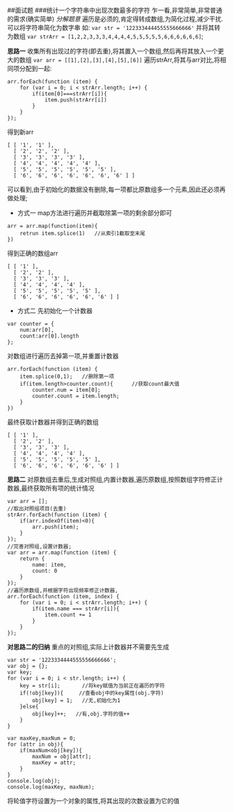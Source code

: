 ##面试题
###统计一个字符串中出现次数最多的字符
乍一看,非常简单,非常普通的需求(确实简单)
*分解题意*
遍历是必须的,肯定得转成数组,为简化过程,减少干扰.可以将字符串简化为数字串
如:
`var str = '122333444455555666666'`
并将其转为数组
`var strArr = [1,2,2,3,3,3,4,4,4,4,5,5,5,5,5,6,6,6,6,6,6]`;

**思路一**
收集所有出现过的字符(即去重),将其置入一个数组,然后再将其放入一个更大的数组
`var arr = [[1],[2],[3],[4],[5],[6]]`
遍历strArr,将其与arr对比,将相同项分配到一起:
```
arr.forEach(function (item) {
    for (var i = 0; i < strArr.length; i++) {
        if(item[0]===strArr[i]){
            item.push(strArr[i])
        }
    }
});

```
得到新arr
```
[ [ '1', '1' ],
  [ '2', '2', '2' ],
  [ '3', '3', '3', '3' ],
  [ '4', '4', '4', '4', '4' ],
  [ '5', '5', '5', '5', '5', '5' ],
  [ '6', '6', '6', '6', '6', '6', '6' ] ]
```
可以看到,由于初始化的数据没有删除,每一项都比原数组多一个元素,因此还必须再做处理;
- 方式一
map方法进行遍历并截取除第一项的剩余部分即可
```
arr = arr.map(function(item){
	retrun item.splice(1)	//从索引1截取至末尾
})
```
得到正确的数组arr
```
[ [ '1' ],
  [ '2', '2' ],
  [ '3', '3', '3' ],
  [ '4', '4', '4', '4' ],
  [ '5', '5', '5', '5', '5' ],
  [ '6', '6', '6', '6', '6', '6' ] ]
```
- 方式二
先初始化一个计数器
```
var counter = {
    num:arr[0],
    count:arr[0].length
};
```
对数组进行遍历去掉第一项,并重置计数器
```
arr.forEach(function (item) {
    item.splice(0,1);	//删除第一项
    if(item.length>counter.count){		//获取count最大值
        counter.num = item[0];
        counter.count = item.length;
    }
})
```
最终获取计数器并得到正确的数组
```
[ [ '1' ],
  [ '2', '2' ],
  [ '3', '3', '3' ],
  [ '4', '4', '4', '4' ],
  [ '5', '5', '5', '5', '5' ],
  [ '6', '6', '6', '6', '6', '6' ] ]
```

**思路二**
对原数组去重后,生成对照组,内置计数器,遍历原数组,按照数组字符修正计数器,最终获取所有项的统计情况
```
var arr = [];
//取出对照组项目(去重)
strArr.forEach(function (item) {
    if(arr.indexOf(item)<0){
        arr.push(item);
    }
});
//完善对照组,设置计数器;
var arr = arr.map(function (item) {
    return {
        name: item,
        count: 0
    }
});
//遍历原数组,并根据字符出现频率修正计数器,
arr.forEach(function (item, index) {
    for (var i = 0; i < strArr.length; i++) {
        if(item.name === strArr[i]){
            item.count += 1
        }
    }
});
```

**对思路二的归纳**
重点的对照组,实际上计数器并不需要先生成

```
var str = '1223334444555556666666';
var obj = {};
var key;
for (var i = 0; i < str.length; i++) {
    key = str[i];		//将key赋值为当前正在遍历的字符
    if(!obj[key]){	   //查看obj中的key属性(obj.字符)
        obj[key] = 1;	//无,初始化为1
    }else{
        obj[key]++;	  //有,obj.字符的值++
    }
}

var maxKey,maxNum = 0;
for (attr in obj){
    if(maxNum<obj[key]){
        maxNum = obj[attr];
        maxKey = attr;
    }
}
console.log(obj);
console.log(maxKey, maxNum);
```

将轮值字符设置为一个对象的属性,将其出现的次数设置为它的值









